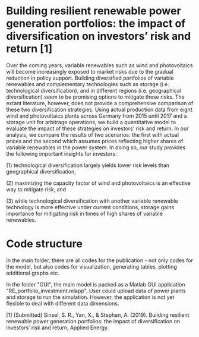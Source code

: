 # Building resilient renewable power generation portfolios: the impact of diversification on investors’ risk and return [1]

Over the coming years, variable renewables such as wind and photovoltaics will become increasingly exposed to market risks due to the gradual reduction in policy support. Building diversified portfolios of variable renewables and complementary technologies such as storage (i.e. technological diversification), and in different regions (i.e. geographical diversification) seem to be promising options to mitigate these risks. The extant literature, however, does not provide a comprehensive comparison of these two diversification strategies. Using actual production data from eight wind and photovoltaics plants across Germany from 2015 until 2017 and a storage unit for arbitrage operations, we build a quantitative model to evaluate the impact of these strategies on investors’ risk and return. In our analysis, we compare the results of two scenarios: the first with actual prices and the second which assumes prices reflecting higher shares of variable renewables in the power system. In doing so, our study provides the following important insights for investors: 

(1) technological diversification largely yields lower risk levels than geographical diversification, 

(2) maximizing the capacity factor of wind and photovoltaics is an effective way to mitigate risk, and 

(3) while technological diversification with another variable renewable technology is more effective under current conditions, storage gains importance for mitigating risk in times of high shares of variable renewables. 


# Code structure

In the main folder, there are all codes for the publication - not only codes for the model, but also codes for visualization, generating tables, plotting additional graphs etc.

In the folder "GUI", the main model is packed as a Matlab GUI application "RE_portfolio_investment.mlapp". User could upload data of power plants and storage to run the simulation. However, the application is not yet flexible to deal with different data dimensions.


[1] (Submitted) Sinsel, S. R., Yan, X., & Stephan, A. (2019). Building resilient renewable power generation portfolios: the impact of diversification on investors’ risk and return, Applied Energy.
